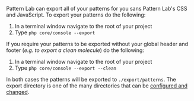 Pattern Lab can export all of your patterns for you sans Pattern Lab's CSS and JavaScript. To export your patterns do the following:

1. In a terminal window navigate to the root of your project
2. Type `php core/console --export`

If you require your patterns to be exported without your global header and footer (_e.g. to export a clean molecule_) do the following:

1. In a terminal window navigate to the root of your project
2. Type `php core/console --export --clean`

In both cases the patterns will be exported to `./export/patterns`. The export directory is one of the many directories that can be [configured and changed](/docs/editing-source-files.html).
